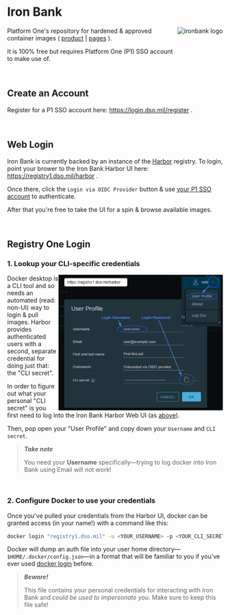 # Iron Bank

<a href="https://p1.dso.mil/#/products/iron-bank/">
  <img align="right" alt="ironbank logo" src="https://p1.dso.mil/img/Iron_Bank_Logo_LIGHT.468ac210.png" height="128" />
</a>

Platform One's repository for hardened & approved container images ( [product](https://p1.dso.mil/#/products/iron-bank/) | [pages](https://ironbank.dso.mil/) ).

It is 100% free but requires Platform One (P1) SSO account to make use of.

&nbsp;

## Create an Account

Register for a P1 SSO account here: https://login.dso.mil/register .

&nbsp;


## Web Login

Iron Bank is currently backed by an instance of the [Harbor](https://goharbor.io) registry.  To login, point your brower to the Iron Bank Harbor UI here: https://registry1.dso.mil/harbor .

Once there, click the `Login via OIDC Provider` button & use [your P1 SSO account](#create-an-account) to authenticate.

After that you're free to take the UI for a spin & browse available images.

&nbsp;


## Registry One Login

### 1. Lookup your CLI-specific credentials

<img align="right" alt="harbor credentials" src="../.images/harbor-credentials.png" width="384" />

Docker desktop is a CLI tool and so needs an automated (read: non-UI) way to login & pull images. Harbor provides authenticated users with a second, separate credential for doing just that: the "CLI secret".

In order to figure out what your personal "CLI secret" is you first need to log into the Iron Bank Harbor Web UI (as [above](#web-login)).

Then, pop open your "User Profile" and copy down your `Username` and `CLI secret`.

> _**Take note**_
>
> You need your **Username** specifically&mdash;trying to log docker into Iron Bank using Email will not work!

&nbsp;

### 2. Configure Docker to use your credentials

Once you've pulled your credentials from the Harbor UI, docker can be granted access (in your name!) with a command like this:

```sh
docker login "registry1.dso.mil" -u <YOUR_USERNAME> -p <YOUR_CLI_SECRET>
```

Docker will dump an auth file into your user home directory&mdash;`$HOME/.docker/config.json`&mdash;in a format that will be familiar to you if you've ever used [docker login](https://docs.docker.com/engine/reference/commandline/login/) before.

> _**Beware!**_
>
> This file contains your personal credentials for interacting with Iron Bank and _could be used to impersonate you_.  Make sure to keep this file safe!
